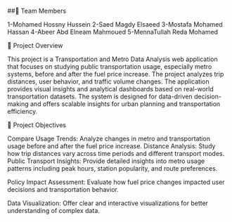##👥 Team Members

1-Mohamed Hossny Hussein
2-Saed Magdy Elsaeed
3-Mostafa Mohamed Hassan
4-Abeer Abd Elneam Mahmoued
5-MennaTullah Reda Mohamed

📌 Project Overview

This project is a Transportation and Metro Data Analysis web application that focuses on studying public transportation usage, especially metro systems, before and after the fuel price increase. The project analyzes trip distances, user behavior, and traffic volume changes.
The application provides visual insights and analytical dashboards based on real-world transportation datasets. The system is designed for data-driven decision-making and offers scalable insights for urban planning and transportation efficiency.

🎯 Project Objectives

Compare Usage Trends: Analyze changes in metro and transportation usage before and after the fuel price increase.
Distance Analysis: Study how trip distances vary across time periods and different transport modes.
Public Transport Insights: Provide detailed insights into metro usage patterns including peak hours, station popularity, and route preferences.

Policy Impact Assessment: Evaluate how fuel price changes impacted user decisions and transportation behavior.

Data Visualization: Offer clear and interactive visualizations for better understanding of complex data.
